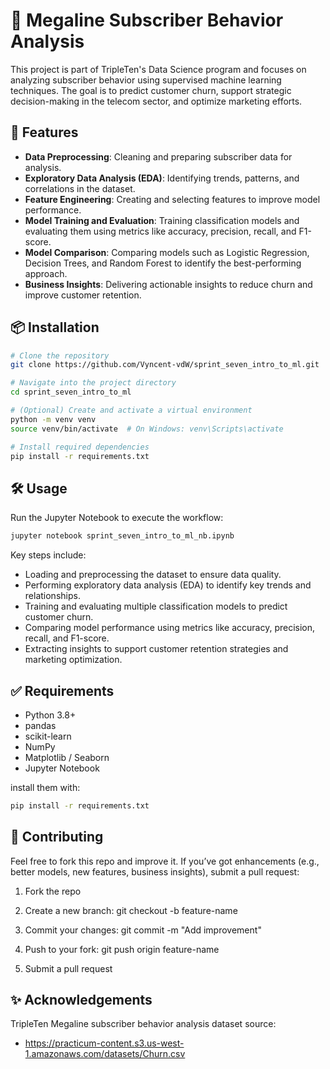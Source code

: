 # 📘 Megaline Subscriber Behavior Analysis
This project is part of TripleTen's Data Science program and focuses on analyzing subscriber behavior using supervised machine learning techniques. The goal is to predict customer churn, support strategic decision-making in the telecom sector, and optimize marketing efforts.

## 🚀 Features
- **Data Preprocessing**: Cleaning and preparing subscriber data for analysis.
- **Exploratory Data Analysis (EDA)**: Identifying trends, patterns, and correlations in the dataset.
- **Feature Engineering**: Creating and selecting features to improve model performance.
- **Model Training and Evaluation**: Training classification models and evaluating them using metrics like accuracy, precision, recall, and F1-score.
- **Model Comparison**: Comparing models such as Logistic Regression, Decision Trees, and Random Forest to identify the best-performing approach.
- **Business Insights**: Delivering actionable insights to reduce churn and improve customer retention.

## 📦 Installation

```bash
# Clone the repository
git clone https://github.com/Vyncent-vdW/sprint_seven_intro_to_ml.git

# Navigate into the project directory
cd sprint_seven_intro_to_ml

# (Optional) Create and activate a virtual environment
python -m venv venv
source venv/bin/activate  # On Windows: venv\Scripts\activate

# Install required dependencies
pip install -r requirements.txt
```

## 🛠️ Usage
Run the Jupyter Notebook to execute the workflow:

```bash
jupyter notebook sprint_seven_intro_to_ml_nb.ipynb
``` 

Key steps include:

- Loading and preprocessing the dataset to ensure data quality.
- Performing exploratory data analysis (EDA) to identify key trends and relationships.
- Training and evaluating multiple classification models to predict customer churn.
- Comparing model performance using metrics like accuracy, precision, recall, and F1-score.
- Extracting insights to support customer retention strategies and marketing optimization.

## ✅ Requirements 
- Python 3.8+
- pandas
- scikit-learn
- NumPy
- Matplotlib / Seaborn
- Jupyter Notebook 

install them with: 
```bash
pip install -r requirements.txt
``` 

## 🙋 Contributing
Feel free to fork this repo and improve it. If you’ve got enhancements (e.g., better models, new features, business insights), submit a pull request:

1. Fork the repo

2. Create a new branch: git checkout -b feature-name

3. Commit your changes: git commit -m "Add improvement"

4. Push to your fork: git push origin feature-name

5. Submit a pull request 

## ✨ Acknowledgements 
TripleTen Megaline subscriber behavior analysis dataset source: 

- https://practicum-content.s3.us-west-1.amazonaws.com/datasets/Churn.csv